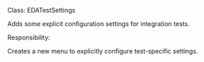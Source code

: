 Class: EDATestSettings 

Adds some explicit configuration settings for integration tests.

Responsibility:

Creates a new menu to explicitly configure test-specific settings.